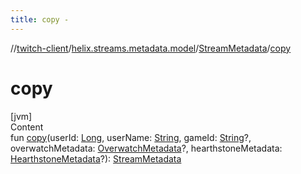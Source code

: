 ```yaml
---
title: copy -
---
```

//[twitch-client](../../index.md)/[helix.streams.metadata.model](../index.md)/[StreamMetadata](index.md)/[copy](copy.md)



# copy  
[jvm]  
Content  
fun [copy](copy.md)(userId: [Long](https://kotlinlang.org/api/latest/jvm/stdlib/kotlin/-long/index.html), userName: [String](https://kotlinlang.org/api/latest/jvm/stdlib/kotlin/-string/index.html), gameId: [String](https://kotlinlang.org/api/latest/jvm/stdlib/kotlin/-string/index.html)?, overwatchMetadata: [OverwatchMetadata](../../helix.streams.metadata.model.overwatch/-overwatch-metadata/index.md)?, hearthstoneMetadata: [HearthstoneMetadata](../../helix.streams.metadata.model.hearthstone/-hearthstone-metadata/index.md)?): [StreamMetadata](index.md)  



